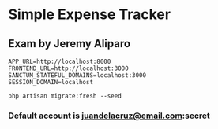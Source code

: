 # Simple Expense Tracker
## Exam by Jeremy Aliparo

`APP_URL=http://localhost:8000`
<br>
`FRONTEND_URL=http://localhost:3000`
<br>
`SANCTUM_STATEFUL_DOMAINS=localhost:3000`
<br>
`SESSION_DOMAIN=localhost`
<br>

`php artisan migrate:fresh --seed`
### Default account is juandelacruz@email.com:secret
